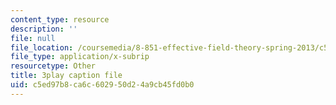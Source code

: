 ```yaml
---
content_type: resource
description: ''
file: null
file_location: /coursemedia/8-851-effective-field-theory-spring-2013/c5ed97b8ca6c602950d24a9cb45fd0b0_VrXUdbg3NiM.srt
file_type: application/x-subrip
resourcetype: Other
title: 3play caption file
uid: c5ed97b8-ca6c-6029-50d2-4a9cb45fd0b0
---
```

